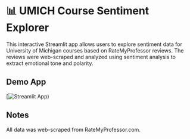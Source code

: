 # 📊 UMICH Course Sentiment Explorer

This interactive Streamlit app allows users to explore sentiment data for University of Michigan courses based on RateMyProfessor reviews. The reviews were web-scraped and analyzed using sentiment analysis to extract emotional tone and polarity.

## Demo App

[![Streamlit App]([https://umich-rmp.streamlit.app/))

## Notes

All data was web-scraped from RateMyProfessor.com.
